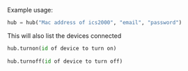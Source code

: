 

Example usage:
```Python
hub = hub("Mac address of ics2000", "email", "password")
```

This will also list the devices connected
```Python
hub.turnon(id of device to turn on)
  
hub.turnoff(id of device to turn off)
```

